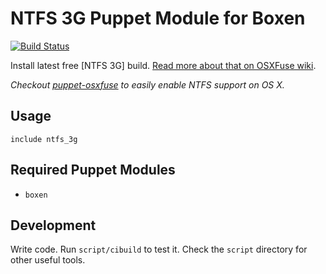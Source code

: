 # NTFS 3G Puppet Module for Boxen

[![Build Status](https://travis-ci.org/MoOx/puppet-ntfs_3g.png?branch=master)](https://travis-ci.org/MoOx/puppet-ntfs_3g)

Install latest free [NTFS 3G] build. [Read more about that on OSXFuse wiki](https://github.com/osxfuse/osxfuse/wiki/NTFS-3G).

_Checkout [puppet-osxfuse](http://github.com/MoOx/puppet-osxfuse) to easily enable NTFS support on OS X._

## Usage

```puppet
include ntfs_3g
```

## Required Puppet Modules

* `boxen`

## Development

Write code. Run `script/cibuild` to test it. Check the `script`
directory for other useful tools.
